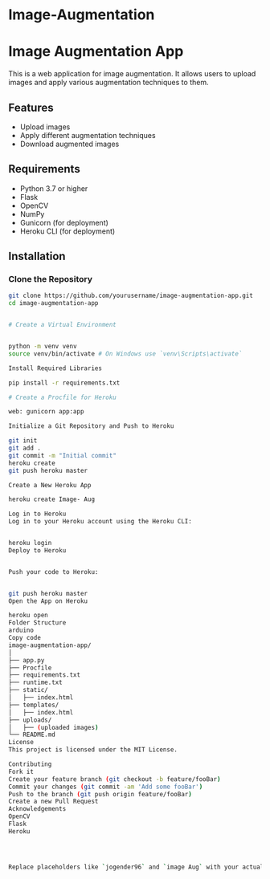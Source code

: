 # Image-Augmentation

# Image Augmentation App

This is a web application for image augmentation. It allows users to upload images and apply various augmentation techniques to them.

## Features

- Upload images
- Apply different augmentation techniques
- Download augmented images

## Requirements

- Python 3.7 or higher
- Flask
- OpenCV
- NumPy
- Gunicorn (for deployment)
- Heroku CLI (for deployment)

## Installation

### Clone the Repository

```sh
git clone https://github.com/yourusername/image-augmentation-app.git
cd image-augmentation-app


# Create a Virtual Environment


python -m venv venv
source venv/bin/activate # On Windows use `venv\Scripts\activate`

Install Required Libraries

pip install -r requirements.txt

# Create a Procfile for Heroku

web: gunicorn app:app

Initialize a Git Repository and Push to Heroku

git init
git add .
git commit -m "Initial commit"
heroku create
git push heroku master

Create a New Heroku App

heroku create Image- Aug

Log in to Heroku
Log in to your Heroku account using the Heroku CLI:


heroku login
Deploy to Heroku


Push your code to Heroku:


git push heroku master
Open the App on Heroku

heroku open
Folder Structure
arduino
Copy code
image-augmentation-app/
│
├── app.py
├── Procfile
├── requirements.txt
├── runtime.txt
├── static/
│   ├── index.html
├── templates/
│   ├── index.html
├── uploads/
│   ├── (uploaded images)
└── README.md
License
This project is licensed under the MIT License.

Contributing
Fork it
Create your feature branch (git checkout -b feature/fooBar)
Commit your changes (git commit -am 'Add some fooBar')
Push to the branch (git push origin feature/fooBar)
Create a new Pull Request
Acknowledgements
OpenCV
Flask
Heroku




Replace placeholders like `jogender96` and `image Aug` with your actual GitHub username and Heroku app name. Additionally, modify the contact information and any other project-specific details as needed.









